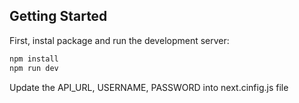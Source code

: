 ## Getting Started

First, instal package and run the development server:

```bash
npm install
npm run dev
```

Update the API_URL, USERNAME, PASSWORD into next.cinfig.js file